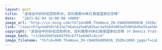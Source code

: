 ```yaml
---
layout: post
title:  "波浪谷中的砂岩层和积水，亚利桑那州朱红悬崖国家纪念碑"
date:   "2021-02-04 16:00:00 +0800"
image_url: "http://cn.bing.com/th?id=OHR.TheWave_ZH-CN4856809836_1920x1080.jpg&rf=LaDigue_1920x1080.jpg&pid=hp"
link: "/search?q=%e6%9c%b1%e7%ba%a2%e6%82%ac%e5%b4%96%e5%9b%bd%e5%ae%b6%e7%ba%aa%e5%bf%b5%e7%a2%91&form=hpcapt&mkt=zh-cn"
copyright: "波浪谷中的砂岩层和积水，亚利桑那州朱红悬崖国家纪念碑 (© Dennis Frates/Alamy)"
image_hash: "c1cb8a5603eb84795cb7f1e6465c4cc4"
image_filename: "th?id=OHR.TheWave_ZH-CN4856809836_1920x1080.jpg&rf=LaDigue_1920x1080.jpg&pid=hp"
---
```


